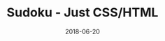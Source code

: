---
title: 'Sudoku - Just CSS/HTML'
description: 'Complete a sudoku puzzle without Javascript or server-side interaction.'
gametype: 'medium'
gameid: 84
date: 2018-06-20
tags: []
draft: false
type: 'games'
num19: [{'idx':1,'arr1':[1,2,3,4,5,6,7,8,9],'arr2':[1,2,3,4,5,6,7,8,9]},{'idx':2,'arr1':[1,2,3,4,5,6,7,8,9],'arr2':[1,2,3,4,5,6,7,8,9]},{'idx':3,'arr1':[1,2,3,4,5,6,7,8,9],'arr2':[1,2,3,4,5,6,7,8,9]},{'idx':4,'arr1':[1,2,3,4,5,6,7,8,9],'arr2':[1,2,3,4,5,6,7,8,9]},{'idx':5,'arr1':[1,2,3,4,5,6,7,8,9],'arr2':[1,2,3,4,5,6,7,8,9]},{'idx':6,'arr1':[1,2,3,4,5,6,7,8,9],'arr2':[1,2,3,4,5,6,7,8,9]},{'idx':7,'arr1':[1,2,3,4,5,6,7,8,9],'arr2':[1,2,3,4,5,6,7,8,9]},{'idx':8,'arr1':[1,2,3,4,5,6,7,8,9],'arr2':[1,2,3,4,5,6,7,8,9]},{'idx':9,'arr1':[1,2,3,4,5,6,7,8,9],'arr2':[1,2,3,4,5,6,7,8,9]}]
puzzle: [[4, 0, 1, 0, 0, 2, 0, 0, 0], [8, 0, 0, 4, 3, 0, 2, 0, 7], [0, 0, 0, 8, 9, 0, 0, 4, 0], [0, 0, 3, 0, 7, 0, 9, 0, 0], [0, 7, 0, 0, 0, 0, 0, 1, 0], [0, 0, 8, 0, 6, 0, 5, 0, 0], [0, 8, 0, 0, 4, 3, 0, 0, 0], [5, 0, 4, 0, 8, 7, 0, 0, 9], [0, 0, 0, 5, 0, 0, 7, 0, 4]]
layout: 'sudokucssstatic'
---